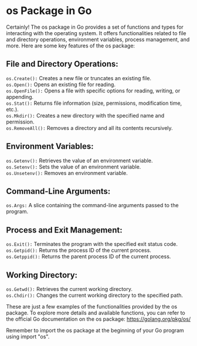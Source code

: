 # os Package in Go

Certainly! The os package in Go provides a set of functions and types for interacting with the operating system. It offers functionalities related to file and directory operations, environment variables, process management, and more. Here are some key features of the os package:

## File and Directory Operations:

`os.Create():` Creates a new file or truncates an existing file. <br>
`os.Open():` Opens an existing file for reading.<br>
`os.OpenFile():` Opens a file with specific options for reading, writing, or appending.<br>
`os.Stat():` Returns file information (size, permissions, modification time, etc.).<br>
`os.Mkdir():` Creates a new directory with the specified name and permission.<br>
`os.RemoveAll():` Removes a directory and all its contents recursively.<br>

## Environment Variables:

`os.Getenv():` Retrieves the value of an environment variable.<br>
`os.Setenv():` Sets the value of an environment variable.<br>
`os.Unsetenv():` Removes an environment variable.<br>

## Command-Line Arguments:

`os.Args:` A slice containing the command-line arguments passed to the program.<br>

## Process and Exit Management:

`os.Exit():` Terminates the program with the specified exit status code.<br>
`os.Getpid():` Returns the process ID of the current process.<br>
`os.Getppid():` Returns the parent process ID of the current process.<br>

## Working Directory:

`os.Getwd():` Retrieves the current working directory.<br>
`os.Chdir():` Changes the current working directory to the specified path.<br>

These are just a few examples of the functionalities provided by the os package. To explore more details and available functions, you can refer to the official Go documentation on the os package: https://golang.org/pkg/os/<br>

Remember to import the os package at the beginning of your Go program using import "os".